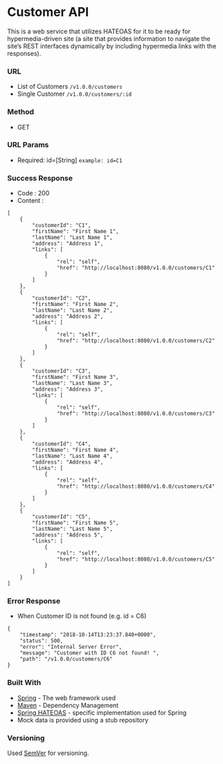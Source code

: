 # Customer API 

This is a web service that utilizes HATEOAS for it to be ready for hypermedia-driven site (a site that provides information to navigate the site’s REST interfaces dynamically by including hypermedia links with the responses).

### URL
* List of Customers      ```/v1.0.0/customers```
* Single Customer        ```/v1.0.0/customers/:id```

### Method
* GET

### URL Params
* Required: id=[String]   ```example: id=C1``` 

### Success Response
* Code : 200
* Content : 
```
[
    {
        "customerId": "C1",
        "firstName": "First Name 1",
        "lastName": "Last Name 1",
        "address": "Address 1",
        "links": [
            {
                "rel": "self",
                "href": "http://localhost:8080/v1.0.0/customers/C1"
            }
        ]
    },
    {
        "customerId": "C2",
        "firstName": "First Name 2",
        "lastName": "Last Name 2",
        "address": "Address 2",
        "links": [
            {
                "rel": "self",
                "href": "http://localhost:8080/v1.0.0/customers/C2"
            }
        ]
    },
    {
        "customerId": "C3",
        "firstName": "First Name 3",
        "lastName": "Last Name 3",
        "address": "Address 3",
        "links": [
            {
                "rel": "self",
                "href": "http://localhost:8080/v1.0.0/customers/C3"
            }
        ]
    },
    {
        "customerId": "C4",
        "firstName": "First Name 4",
        "lastName": "Last Name 4",
        "address": "Address 4",
        "links": [
            {
                "rel": "self",
                "href": "http://localhost:8080/v1.0.0/customers/C4"
            }
        ]
    },
    {
        "customerId": "C5",
        "firstName": "First Name 5",
        "lastName": "Last Name 5",
        "address": "Address 5",
        "links": [
            {
                "rel": "self",
                "href": "http://localhost:8080/v1.0.0/customers/C5"
            }
        ]
    }
]
```

### Error Response
* When Customer ID is not found (e.g. id = C6)
```
{
    "timestamp": "2018-10-14T13:23:37.840+0000",
    "status": 500,
    "error": "Internal Server Error",
    "message": "Customer with ID C6 not found! ",
    "path": "/v1.0.0/customers/C6"
}
```


### Built With

* [Spring](https://spring.io/guides/gs/rest-service/) - The web framework used
* [Maven](https://maven.apache.org/) - Dependency Management
* [Spring HATEOAS](https://spring.io/projects/spring-hateoas) - specific implementation used for Spring
* Mock data is provided using a stub repository


### Versioning

Used [SemVer](http://semver.org/) for versioning. 
